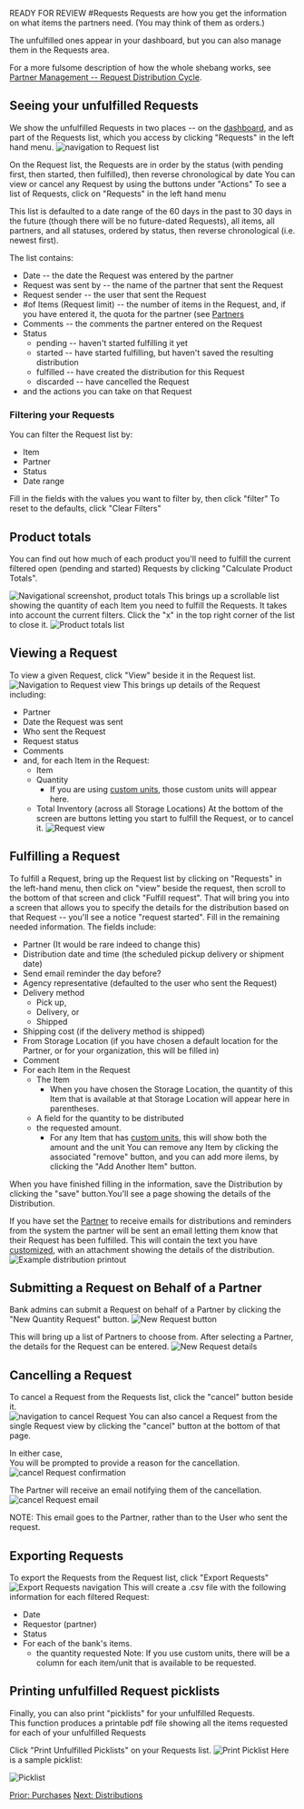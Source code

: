 READY FOR REVIEW
#Requests
Requests are how you get the information on what items the partners need.  (You may think of them as orders.)

The unfulfilled ones appear in your dashboard, but you can also manage them in the Requests area.

For a more fulsome description of how the whole shebang works,  see [Partner Management -- Request Distribution Cycle](pm_request_distribution_cycle.md).

## Seeing your unfulfilled Requests
We show the unfulfilled Requests in two places -- on the [dashboard](essentials_dashboard.md),  and as part of the Requests list, which you access by clicking "Requests" in the left hand menu.
![navigation to Request list](images/essentials/requests/essentials_requests_navigation.png)

On the Request list,  the Requests are in order by the status (with pending first, then started, then fulfilled), then reverse chronological by date
You can view or cancel any Request by using the buttons under "Actions"
To see a list of Requests, click on "Requests" in the left hand menu

This list is defaulted to a date range of the 60 days in the past to 30 days in the future (though there will be no future-dated Requests), all items, all partners, and all statuses, ordered by
status, then reverse chronological (i.e. newest first).

The list contains:
- Date -- the date the Request was entered by the partner
- Request was sent by -- the name of the partner that sent the Request
- Request sender -- the user that sent the Request
- #of Items (Request limit)  -- the number of items in the Request, and, if you have entered it, the quota for the partner (see [Partners](getting_started_partners.md)
- Comments -- the comments the partner entered on the Request
- Status 
  - pending -- haven't started fulfilling it yet
  - started -- have started fulfilling, but haven't saved the resulting distribution
  - fulfilled -- have created the distribution for this Request
  - discarded -- have cancelled the Request
- and the actions you can take on that Request

### Filtering your Requests
You can filter the Request list by:
- Item
- Partner
- Status
- Date range

Fill in the fields with the values you want to filter by, then click "filter"
To reset to the defaults,  click "Clear Filters"

## Product totals
You can find out how much of each product you'll need to fulfill the current filtered open (pending and started) Requests by clicking "Calculate Product Totals".

![Navigational screenshot, product totals](images/essentials/requests/essentials_requests_product_totals_navigation.png)
This brings up a scrollable list showing the quantity of each Item you need to fulfill the Requests.  It takes into account the current filters. Click the "x" in the top right corner of the list to close it.
![Product totals list](images/essentials/requests/essentials_requests_product_totals.png)

## Viewing a Request
To view a given Request, click "View" beside it in the Request list.
![Navigation to Request view](images/essentials/requests/essentials_requests_view_navigation.png)
This brings up details of the Request including:
- Partner
- Date the Request was sent
- Who sent the Request
- Request status
- Comments
- and, for each Item in the Request:
  - Item
  - Quantity
    - If you are using [custom units](special_custom_units.md), those custom units will appear here.
  - Total Inventory (across all Storage Locations)
At the bottom of the screen are buttons letting you start to fulfill the Request, or to cancel it.
![Request view](images/essentials/requests/essentials_requests_view.png)

## Fulfilling a Request
To fulfill a Request, bring up the Request list by clicking on "Requests" in the left-hand menu,  then click on "view" beside the request,  then scroll to the bottom of that screen and click "Fulfill request".
That will bring you into a screen that allows you to specify the details for the distribution based on that Request -- you'll see a notice "request started".
Fill in the remaining needed information.  The fields include:
- Partner (It would be rare indeed to change this)
- Distribution date and time (the scheduled pickup delivery or shipment date)
- Send email reminder the day before?
- Agency representative (defaulted to the user who sent the Request)
- Delivery method
  - Pick up,
  - Delivery, or 
  - Shipped
- Shipping cost (if the delivery method is shipped)
- From Storage Location (if you have chosen a default location for the Partner, or for your organization,  this will be filled in)
- Comment
- For each Item in the Request
  - The Item
    - When you have chosen the Storage Location,  the quantity of this Item that is available at that Storage Location will appear here in parentheses.
  - A field for the quantity to be distributed
  - the requested amount.   
    - For any Item that has [custom units](special_custom_units.md), this will show both the amount and the unit
You can remove any Item by clicking the associated "remove" button, and you can add more iIems, by clicking the "Add Another Item" button.
  
When you have finished filling in the information, save the Distribution by clicking the "save" button.You'll see a page showing the details of the Distribution.

If you have set the [Partner](getting_started_partners.md) to receive emails for distributions and reminders from the system 
the partner will be sent an email letting them know that their Request has been fulfilled.  This will contain the text you have [customized](getting_started_customization.md), with an attachment showing the details of the distribution.
![Example distribution printout](images/essentials/distributions/essentials_distributions_printout.png)

## Submitting a Request on Behalf of a Partner
Bank admins can submit a Request on behalf of a Partner by clicking the "New Quantity Request" button.
![New Request button](images/essentials/requests/essentials_requests_new_request_button.png)

This will bring up a list of Partners to choose from. After selecting a Partner, the details for the Request can be entered.
![New Request details](images/essentials/requests/essentials_requests_new_request_details.png)

## Cancelling a Request
To cancel a Request from the Requests list,  click the "cancel" button beside it.  
![navigation to cancel Request](images/essentials/requests/essentials_requests_cancel_navigation.png)
You can also cancel a Request from the single Request view by clicking the "cancel" button at the bottom of that page.

In either case,  
You will be prompted to provide a reason for the cancellation.
![cancel Request confirmation](images/essentials/requests/essentials_requests_cancel_confirm.png)

The Partner will receive an email notifying them of the cancellation.
![cancel Request email](images/essentials/requests/essentials_requests_cancel_email.png)

NOTE:  This email goes to the Partner, rather than to the User who sent the request.


## Exporting Requests
To export the Requests from the Request list,  click "Export Requests"
![Export Requests navigation](images/essentials/requests/essentials_requests_export_navigation.png)
This will create a .csv file with the following information for each filtered Request:
- Date
- Requestor (partner)
- Status
- For each of the bank's items.
  - the quantity requested
 Note:  If you use custom units,  there will be a column for each item/unit that is available to be requested. 

## Printing unfulfilled Request picklists

Finally,  you can also print "picklists" for your unfulfilled Requests.  
This function produces a printable pdf file showing all the items requested for each of your unfulfilled Requests

Click "Print Unfulfilled Picklists" on your Requests list.
![Print Picklist](images/essentials/requests/essentials_requests_print_picklists_navigation.png)
Here is a sample picklist:

![Picklist](images/essentials/requests/essentials_requests_picklist.png)


[Prior: Purchases](essentials_purchases.md)  [Next: Distributions](essentials_distributions.md)


